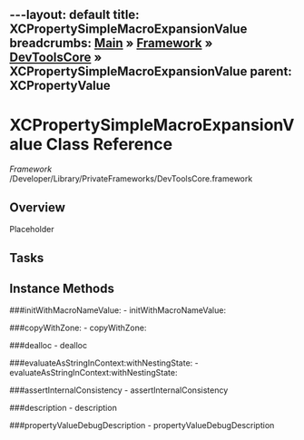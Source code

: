 ---layout: default
title: XCPropertySimpleMacroExpansionValue
breadcrumbs: <a href="/index.html">Main</a> &raquo; <a href="/Frameworks.html">Framework</a> &raquo; <a href="/Frameworks/DevToolsCore.html">DevToolsCore</a> &raquo; XCPropertySimpleMacroExpansionValue
parent: XCPropertyValue 
---
# XCPropertySimpleMacroExpansionValue Class Reference

*Framework* /Developer/Library/PrivateFrameworks/DevToolsCore.framework

## Overview

Placeholder

## Tasks

## Instance Methods

<a name="-initWithMacroNameValue:"></a>
###initWithMacroNameValue:
    - initWithMacroNameValue:

<a name="-copyWithZone:"></a>
###copyWithZone:
    - copyWithZone:

<a name="-dealloc"></a>
###dealloc
    - dealloc

<a name="-evaluateAsStringInContext:withNestingState:"></a>
###evaluateAsStringInContext:withNestingState:
    - evaluateAsStringInContext:withNestingState:

<a name="-assertInternalConsistency"></a>
###assertInternalConsistency
    - assertInternalConsistency

<a name="-description"></a>
###description
    - description

<a name="-propertyValueDebugDescription"></a>
###propertyValueDebugDescription
    - propertyValueDebugDescription

